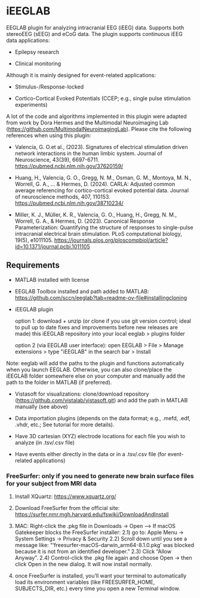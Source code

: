 # iEEGLAB

EEGLAB plugin for analyzing intracranial EEG (iEEG) data. Supports both stereoEEG (sEEG) and eCoG data. 
The plugin supports continuous iEEG data applications:

- Epilepsy research
	
- Clinical monitoring


Although it is mainly designed for event-related applications:

- Stimulus-/Response-locked
	
- Cortico-Cortical Evoked Potentials (CCEP; e.g., single pulse stimulation experiments)


A lot of the code and algorithms implemented in this plugin were adapted from work by Dora Hermes and the Multimodal Neuroimaging Lab (https://github.com/MultimodalNeuroimagingLab). 
Please cite the following references when using this plugin: 

- Valencia, G. O.et al., (2023). Signatures of electrical stimulation driven network interactions in the human limbic system. Journal of Neuroscience, 43(39), 6697-6711. https://pubmed.ncbi.nlm.nih.gov/37620159/

- Huang, H., Valencia, G. O., Gregg, N. M., Osman, G. M., Montoya, M. N., Worrell, G. A., ... & Hermes, D. (2024). CARLA: Adjusted common average referencing for cortico-cortical evoked potential data. Journal of neuroscience methods, 407, 110153. https://pubmed.ncbi.nlm.nih.gov/38710234/

- Miller, K. J., Müller, K. R., Valencia, G. O., Huang, H., Gregg, N. M., Worrell, G. A., & Hermes, D. (2023). Canonical Response Parameterization: Quantifying the structure of responses to single-pulse intracranial electrical brain stimulation. PLoS computational biology, 19(5), e1011105. https://journals.plos.org/ploscompbiol/article?id=10.1371/journal.pcbi.1011105


## Requirements

- MATLAB installed with license

- EEGLAB Toolbox installed and path added to MATLAB: https://github.com/sccn/eeglab?tab=readme-ov-file#installingcloning

- iEEGLAB plugin

	option 1: download + unzip (or clone if you use git version control; ideal to pull up to date fixes and improvements before new releases are made) this iEEGLAB repository into your local eeglab > plugins folder

	option 2 (via EEGLAB user interface): open EEGLAB > File > Manage extensions > type "iEEGLAB" in the search bar > Install

Note: eeglab will add the paths to the plugin and functions automatically when you launch EEGLAB. Otherwise, you can also clone/place the iEEGLAB folder somewhere else on your computer and manually add the path to the folder in MATLAB (if preferred). 

- Vistasoft for visualizations: clone/download repository (https://github.com/vistalab/vistasoft.git) and add the path in MATLAB manually (see above)
  
- Data importation plugins (depends on the data format; e.g., .mefd, .edf, .vhdr, etc.; See tutorial for more details). 
  
- Have 3D cartesian (XYZ) electrode locations for each file you wish to analyze (in .tsv/.csv file)
  
- Have events either directly in the data or in a .tsv/.csv file (for event-related applications)


### FreeSurfer: only if you need to generate new brain surface files for your subject from MRI data

1) Install XQuartz: https://www.xquartz.org/

2) Download FreeSurfer from the official site: https://surfer.nmr.mgh.harvard.edu/fswiki/DownloadAndInstall
3) MAC: Right-click the .pkg file in Downloads → Open
--> If macOS Gatekeeper blocks the FreeSurfer installer:
	2.1) go to: Apple Menu → System Settings → Privacy & Security
	2.2) Scroll down until you see a message like: “‘freesurfer-macOS-darwin_arm64-8.1.0.pkg’ was blocked because it is not from an identified developer.”
	2.3) Click “Allow Anyway”.
	2.4) Control-click the .pkg file again and choose Open → then click Open in the new dialog. It will now install normally.

4) once FreeSurfer is installed, you’ll want your terminal to automatically load its environment variables (like FREESURFER_HOME, SUBJECTS_DIR, etc.) every time you open a new Terminal window.


